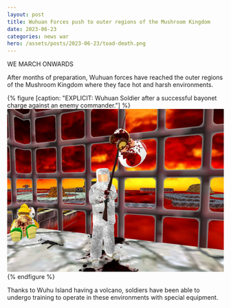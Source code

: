 ```yaml
---
layout: post
title: Wuhuan Forces push to outer regions of the Mushroom Kingdom
date: 2023-06-23
categories: news war
hero: /assets/posts/2023-06-23/toad-death.png
---
```


WE MARCH ONWARDS

After months of preparation, Wuhuan forces have reached the outer regions of the Mushroom Kingdom where they face hot and harsh environments.

{% figure [caption: "EXPLICIT: Wuhuan Soldier after a successful bayonet charge against an enemy commander."] %}
![EXPLICIT: Wuhuan Soldier after a successful bayonet charge against an enemy commander.](/assets/posts/2023-06-23/toad-death.png)
{% endfigure %}

Thanks to Wuhu Island having a volcano, soldiers have been able to undergo training to operate in these environments with special equipment.
